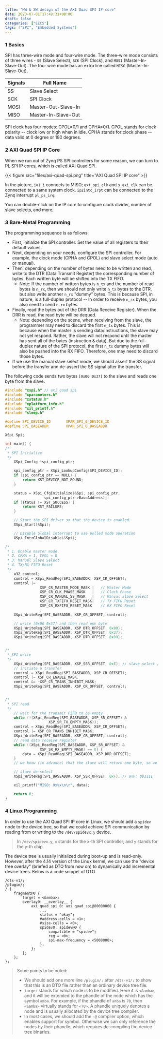 ```yaml
---
title: "HW & SW design of the AXI Quad SPI IP core"
date: 2023-07-01T17:49:31+08:00
draft: false
categories: ["EECS"]
tags: ["SPI", "Embedded Systems"]
---
```


### 1 Basics

SPI has three-wire mode and four-wire mode. The three-wire mode consists of three wires - `SS` (Slave Select), `SCK` (SPI Clock), and `MOSI` (Master-In-Slave-Out). The four wire mode has an extra line called `MISO` (Master-In-Slave-Out).

|Signals|Full Name|
|-|-|
|SS|Slave Select|
|SCK|SPI Clock|
|MOSI|Master-Out-Slave-In|
|MISO|Master-In-Slave-Out|

SPI clock has four modes: CPOL=0/1 and CPHA=0/1. CPOL stands for clock polarity -- clock low or high when in idle. CPHA stands for clock phase -- data valid at 0 degree or 180 degrees.

### 2 AXI Quad SPI IP Core

When we run out of Zynq PS SPI controllers for some reason, we can turn to PL SPI IP cores, which is called AXI Quad SPI.

{{< figure src="files/axi-quad-spi.png" title="AXI Quad SPI IP core" >}}

In the picture, `io1_i` connects to MISO; `ext_spi_clk` and `s_axi_clk` can be connected to a same system clock. `ip2intc_irpt` can be connected to the Zynq interrupt `pl_ps_irq`.

You can double-click on the IP core to configure clock divider, number of slave selects, and more.

### 3 Bare-Metal Programming

The programming sequence is as follows:

- First, initialize the SPI controller. Set the value of all registers to their default values.
- Next, depending on your needs, configure the SPI controller. For example, the clock mode (CPHA and CPOL) and slave select mode (auto or manual).
- Then, depending on the number of bytes need to be written and read, write to the DTR (Data Transmit Register) the corresponding number of bytes. Each written byte will be shifted into the TX FIFO.
    - Note: If the number of written bytes is `n_tx` and the number of read bytes is `n_rx`, then we should not only write `n_tx` bytes to the DTR, but also write another `n_rx` "dummy" bytes. This is because SPI, in nature, is a full-duplex protocol -- in order to receive `n_rx` bytes, you also need to send `n_rx` bytes.
- Finally, read the bytes out of the DRR (Data Receive Register). When the DRR is read, the read byte will be dequed.
    - Note: depending on the scene, when receiving from the slave, the programmer may need to discard the first `n_tx` bytes. This is because when the master is sending data/instructions, the slave may not yet respond. Rather, the slave will not respond until the master has sent all of the bytes (instruction & data). But due to the full-duplex nature of the SPI protocol, the first `n_tx` dummy bytes will also be pushed into the RX FIFO. Therefore, one may need to discard those bytes.
- If we use the manual slave select mode, we should assert the SS signal before the transfer and de-assert the SS signal after the transfer.

The following code sends two bytes `[0x00 0x37]` to the slave and reads one byte from the slave.

```c
#include "xspi.h" // axi quad spi
#include "xparameters.h"
#include "xstatus.h"
#include "xplatform_info.h"
#include "xil_printf.h"
#include "sleep.h"

#define SPI_DEVICE_ID       XPAR_SPI_0_DEVICE_ID
#define SPI_BASEADDR		XPAR_SPI_0_BASEADDR

XSpi Spi;

int main() {
/*
 * SPI Initialize
 */
	XSpi_Config *spi_config_ptr;

	spi_config_ptr = XSpi_LookupConfig(SPI_DEVICE_ID);
	if (spi_config_ptr == NULL) {
		return XST_DEVICE_NOT_FOUND;
	}

	status = XSpi_CfgInitialize(&Spi, spi_config_ptr,
				  spi_config_ptr->BaseAddress);
	if (status != XST_SUCCESS) {
		return XST_FAILURE;
	}

	// Start the SPI driver so that the device is enabled.
	XSpi_Start(&Spi);

	// Disable Global interrupt to use polled mode operation
	XSpi_IntrGlobalDisable(&Spi);

/*
 * 1. Enable master mode.
 * 2. CPHA = 1, CPOL = 0
 * 3. Manual Slave Select
 * 4. TX/RX FIFO Reset
 */
	u32 control;
	control = XSpi_ReadReg(SPI_BASEADDR, XSP_CR_OFFSET);
	control |=
				XSP_CR_MASTER_MODE_MASK |	// Master Mode
				XSP_CR_CLK_PHASE_MASK	|	// Clock Phase
				XSP_CR_MANUAL_SS_MASK	|	// Manual Slave Select
				XSP_CR_TXFIFO_RESET_MASK|	// TX FIFO Reset
				XSP_CR_RXFIFO_RESET_MASK	// RX FIFO Reset
				;
	XSpi_WriteReg(SPI_BASEADDR, XSP_CR_OFFSET, control);

	// write [0x00 0x37] and then read one byte
	XSpi_WriteReg(SPI_BASEADDR, XSP_DTR_OFFSET, 0x00);
	XSpi_WriteReg(SPI_BASEADDR, XSP_DTR_OFFSET, 0x37);
	XSpi_WriteReg(SPI_BASEADDR, XSP_DTR_OFFSET, 0x00);


/*
 * SPI write
 */
	XSpi_WriteReg(SPI_BASEADDR, XSP_SSR_OFFSET, 0xE); // slave select // 0xE: 0b1110
	// initiate a transfer
	control = XSpi_ReadReg(SPI_BASEADDR, XSP_CR_OFFSET);
	control |= XSP_CR_ENABLE_MASK;
	control &= ~XSP_CR_TRANS_INHIBIT_MASK;
	XSpi_WriteReg(SPI_BASEADDR, XSP_CR_OFFSET, control);


/*
 * SPI read
 */
	// wait for the transmit FIFO to be empty
	while (!(XSpi_ReadReg(SPI_BASEADDR, XSP_SR_OFFSET) &
					XSP_SR_TX_EMPTY_MASK));
	control = XSpi_ReadReg(SPI_BASEADDR, XSP_CR_OFFSET);
	control |= XSP_CR_TRANS_INHIBIT_MASK;
	XSpi_WriteReg(SPI_BASEADDR, XSP_CR_OFFSET, control);
	// read data receive register
	while ((XSpi_ReadReg(SPI_BASEADDR, XSP_SR_OFFSET) &
				XSP_SR_RX_EMPTY_MASK) == 0) {
		data = XSpi_ReadReg(SPI_BASEADDR, XSP_DRR_OFFSET);
	}
    // we know (in advance) that the slave will return one byte, so we know this loop will be executed three times.

	// slave de-select
	XSpi_WriteReg(SPI_BASEADDR, XSP_SSR_OFFSET, 0xF); // 0xF: 0b1111

	xil_printf("MISO: 0x%x\n\r", data);

	return 0;
}
```

### 4 Linux Programming

In order to use the AXI Quad SPI IP core in Linux, we should add a `spidev` node to the device tree, so that we could achieve SPI communication by reading from or writing to the `/dev/spidevx.y` device.

> In `/dev/spidevx.y`, `x` stands for the x-th SPI controller, and `y` stands for the y-th chip.

The device tree is usually initialized during boot-up and is read-only. However, after the 4.14 version of the Linux kernel, we can use the "device tree overlay" (briefed as DTO from now on) to dynamically add incremental device trees. Below is a code snippet of DTO.

```dts
/dts-v1/;
/plugin/;
/ {
    fragment@0 {
        target = <&amba>;
        overlay0: __overlay__ {                       
            axi_quad_spi_0: axi_quad_spi@80000000 {
                ...
                status = "okay";
                #address-cells = <1>;
                #size-cells = <0>;
                spidev0: spidev@0 {
                    compatible = "spidev";
                    reg = <0>;
                    spi-max-frequency = <5000000>;
                };
            };                
        };
    };
};
```

> Some points to be noted:
> 
> - We should add one more line `/plugin/;` after `/dts-v1/;` to show that this is an DTO file rather than an ordinary device tree file.
> - `target` stands for which node is to be modified. Here it is `<&amba>`, and it will be extended to the phandle of the node which has the symbol `amba`. For example, if the phandle of `amba` is `70`, then `<&amba>` virtually stands for `<70>`. A phandle uniquely denotes a node and is usually allocated by the device tree compiler.
> - In most cases, we should add the `-@` compiler option, which enables support for symbol. Otherwise we can only reference the nodes by their phandle, which requires de-compiling the device tree binaries.

